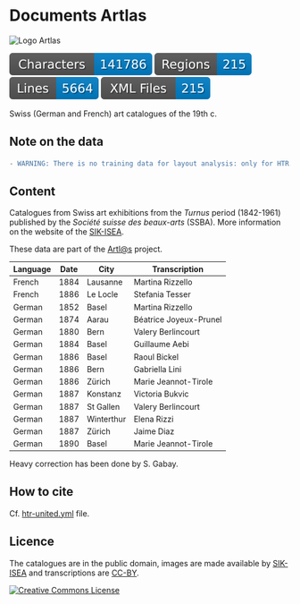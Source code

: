 # Documents  Artlas

<img alt="Logo Artlas" style="border-width:0" src="https://artlas.huma-num.fr/wp-content/uploads/2017/03/Artlas_logo_white.png" /><br/>

![characters badge](badges/characters.svg) ![regions badge](badges/regions.svg) ![lines badge](badges/lines.svg) ![files badge](badges/files.svg) 

Swiss (German and French) art catalogues of the 19th c.

## Note on the data

```diff
- WARNING: There is no training data for layout analysis: only for HTR.
```

## Content

Catalogues from Swiss art exhibitions from the _Turnus_ period (1842-1961) published by the _Société suisse des beaux-arts_ (SSBA). More information on the website of the [SIK-ISEA](https://www.sik-isea.ch/fr-ch/Archives-de-lart-biblioth%C3%A8que/Biblioth%C3%A8que/Fonds-num%C3%A9riques/Catalogue-des-Turnus).

These data are part of the [Artl@s](https://artlas.huma-num.fr/fr/) project.

| Language | Date | City       | Transcription          |
|----------|------|------------|------------------------|
| French   | 1884 | Lausanne   | Martina Rizzello       |
| French   | 1886 | Le Locle   | Stefania Tesser        |
| German   | 1852 | Basel      | Martina Rizzello       |
| German   | 1874 | Aarau      | Béatrice Joyeux-Prunel |
| German   | 1880 | Bern       | Valery Berlincourt     |
| German   | 1884 | Basel      | Guillaume Aebi         |
| German   | 1886 | Basel      | Raoul Bickel           |
| German   | 1886 | Bern       | Gabriella Lini         |
| German   | 1886 | Zürich     | Marie Jeannot-Tirole   |
| German   | 1887 | Konstanz   | Victoria Bukvic        |
| German   | 1887 | St Gallen  | Valery Berlincourt     |
| German   | 1887 | Winterthur | Elena Rizzi            |
| German   | 1887 | Zürich     | Jaime Diaz             |
| German   | 1890 | Basel      | Marie Jeannot-Tirole   |

Heavy correction has been done by S. Gabay.

## How to cite

Cf. [htr-united.yml](https://github.com/FoNDUE-HTR/FONDUE-MLT-ART/blob/main/htr-united.yml) file.

## Licence

The catalogues are in the public domain, images are made available by [SIK-ISEA](https://www.sik-isea.ch/fr-ch/Archives-de-lart-biblioth%C3%A8que/Biblioth%C3%A8que/Fonds-num%C3%A9riques/Catalogue-des-Turnus) and transcriptions are [CC-BY](https://creativecommons.org/licenses/by/2.0/fr/).

<a rel="license" href="https://creativecommons.org/licenses/by/2.0"><img alt="Creative Commons License" style="border-width:0" src="https://i.creativecommons.org/l/by/2.0/88x31.png" /></a><br />